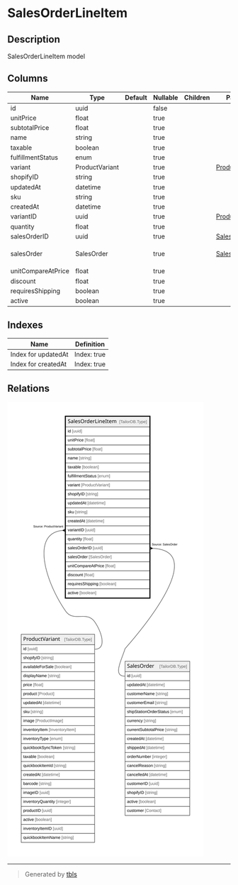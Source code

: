 # SalesOrderLineItem

## Description

SalesOrderLineItem model

## Columns

| Name | Type | Default | Nullable | Children | Parents | Comment |
| ---- | ---- | ------- | -------- | -------- | ------- | ------- |
| id | uuid |  | false |  |  |  |
| unitPrice | float |  | true |  |  | unitPrice |
| subtotalPrice | float |  | true |  |  | subtotalCost |
| name | string |  | true |  |  | name |
| taxable | boolean |  | true |  |  | taxable |
| fulfillmentStatus | enum |  | true |  |  | fulfillmentStatus |
| variant | ProductVariant |  | true |  | [ProductVariant](ProductVariant.md) | Variant |
| shopifyID | string |  | true |  |  | Shopify product ID |
| updatedAt | datetime |  | true |  |  | updatedAt |
| sku | string |  | true |  |  | sku |
| createdAt | datetime |  | true |  |  | createdAt |
| variantID | uuid |  | true |  | [ProductVariant](ProductVariant.md) | Variant ID |
| quantity | float |  | true |  |  | quantity |
| salesOrderID | uuid |  | true |  | [SalesOrder](SalesOrder.md) | salesOrder ID |
| salesOrder | SalesOrder |  | true |  | [SalesOrder](SalesOrder.md) | SalesOrder model. SalesOrder and this model is n:1. |
| unitCompareAtPrice | float |  | true |  |  | unitCompareAtPrice |
| discount | float |  | true |  |  | discount |
| requiresShipping | boolean |  | true |  |  | requiresShipping |
| active | boolean |  | true |  |  | active |

## Indexes

| Name | Definition |
| ---- | ---------- |
| Index for updatedAt | Index: true |
| Index for createdAt | Index: true |

## Relations

![er](SalesOrderLineItem.svg)

---

> Generated by [tbls](https://github.com/k1LoW/tbls)
